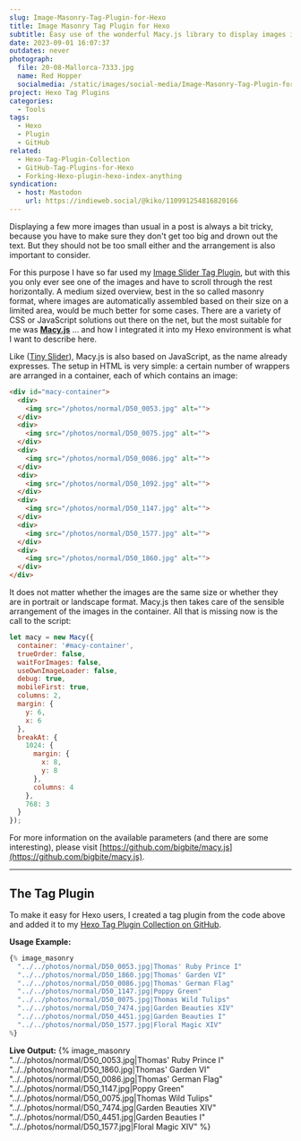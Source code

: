 ```yaml
---
slug: Image-Masonry-Tag-Plugin-for-Hexo
title: Image Masonry Tag Plugin for Hexo
subtitle: Easy use of the wonderful Macy.js library to display images in posts 
date: 2023-09-01 16:07:37
outdates: never
photograph:
  file: 20-08-Mallorca-7333.jpg
  name: Red Hopper
  socialmedia: /static/images/social-media/Image-Masonry-Tag-Plugin-for-Hexo.jpg
project: Hexo Tag Plugins
categories:
  - Tools
tags:
  - Hexo
  - Plugin
  - GitHub
related:
  - Hexo-Tag-Plugin-Collection
  - GitHub-Tag-Plugins-for-Hexo
  - Forking-Hexo-plugin-hexo-index-anything
syndication:
  - host: Mastodon
    url: https://indieweb.social/@kiko/110991254816820166
---
```


Displaying a few more images than usual in a post is always a bit tricky, because you have to make sure they don't get too big and drown out the text. But they should not be too small either and the arrangement is also important to consider.

For this purpose I have so far used my [Image Slider Tag Plugin](/post/Hexo-Tag-Plugin-Collection/#image-slide), but with this you only ever see one of the images and have to scroll through the rest horizontally. A medium sized overview, best in the so called masonry format, where images are automatically assembled based on their size on a limited area, would be much better for some cases. There are a variety of CSS or JavaScript solutions out there on the net, but the most suitable for me was [**Macy.js**](http://macyjs.com/) ... and how I integrated it into my Hexo environment is what I want to describe here.

<!-- more -->

Like ([Tiny Slider](https://github.com/ganlanyuan/tiny-slider)), Macy.js is also based on JavaScript, as the name already expresses. The setup in HTML is very simple: a certain number of wrappers are arranged in a container, each of which contains an image:

``` html
<div id="macy-container">
  <div>
    <img src="/photos/normal/D50_0053.jpg" alt="">
  </div>
  <div>
    <img src="/photos/normal/D50_0075.jpg" alt="">
  </div>
  <div>
    <img src="/photos/normal/D50_0086.jpg" alt="">
  </div>
  <div>
    <img src="/photos/normal/D50_1092.jpg" alt="">
  </div>
  <div>
    <img src="/photos/normal/D50_1147.jpg" alt="">
  </div>
  <div>
    <img src="/photos/normal/D50_1577.jpg" alt="">
  </div>
  <div>
    <img src="/photos/normal/D50_1860.jpg" alt="">
  </div>
</div>  
```

It does not matter whether the images are the same size or whether they are in portrait or landscape format. Macy.js then takes care of the sensible arrangement of the images in the container. All that is missing now is the call to the script:

``` js
let macy = new Macy({
  container: '#macy-container',
  trueOrder: false,
  waitForImages: false,
  useOwnImageLoader: false,
  debug: true,
  mobileFirst: true,
  columns: 2,
  margin: {
    y: 6,
    x: 6
  },
  breakAt: {
    1024: {
      margin: {
        x: 8,
        y: 8
      },
      columns: 4
    },
    768: 3
  }
});
```

For more information on the available parameters (and there are some interesting), please visit [https://github.com/bigbite/macy.js](https://github.com/bigbite/macy.js).

---

## The Tag Plugin

To make it easy for Hexo users, I created a tag plugin from the code above and added it to my [Hexo Tag Plugin Collection on GitHub](https://github.com/kristofzerbe/hexo-tag-plugins#image-masonry).

**Usage Example:**

```js
{% image_masonry
  "../../photos/normal/D50_0053.jpg|Thomas' Ruby Prince I"
  "../../photos/normal/D50_1860.jpg|Thomas' Garden VI"
  "../../photos/normal/D50_0086.jpg|Thomas' German Flag"
  "../../photos/normal/D50_1147.jpg|Poppy Green"
  "../../photos/normal/D50_0075.jpg|Thomas Wild Tulips"
  "../../photos/normal/D50_7474.jpg|Garden Beauties XIV"
  "../../photos/normal/D50_4451.jpg|Garden Beauties I"
  "../../photos/normal/D50_1577.jpg|Floral Magic XIV"
%}
```

**Live Output:**
{% image_masonry
  "../../photos/normal/D50_0053.jpg|Thomas' Ruby Prince I"
  "../../photos/normal/D50_1860.jpg|Thomas' Garden VI"
  "../../photos/normal/D50_0086.jpg|Thomas' German Flag"
  "../../photos/normal/D50_1147.jpg|Poppy Green"
  "../../photos/normal/D50_0075.jpg|Thomas Wild Tulips"
  "../../photos/normal/D50_7474.jpg|Garden Beauties XIV"
  "../../photos/normal/D50_4451.jpg|Garden Beauties I"
  "../../photos/normal/D50_1577.jpg|Floral Magic XIV"
%}
